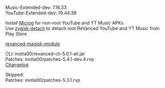 Music-Extended-dev: 7.16.53  
YouTube-Extended-dev: 19.44.39  

Install [Microg](https://github.com/ReVanced/GmsCore/releases) for non-root YouTube and YT Music APKs  
Use [zygisk-detach](https://github.com/j-hc/zygisk-detach) to detach root ReVanced YouTube and YT Music from Play Store  

[revanced-magisk-module](https://github.com/j-hc/revanced-magisk-module)
  
CLI: inotia00/revanced-cli-5.0.1-all.jar  
Patches: inotia00/patches-5.4.1-dev.4.rvp  
[Changelog](https://github.com/inotia00/revanced-patches/releases/tag/v5.4.1-dev.4)  

Skipped:  
Patches: inotia00/patches-5.3.1.rvp      

